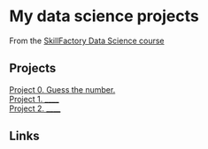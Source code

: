# My data science projects

From the [SkillFactory Data Science course](https://skillfactory.ru/data-scientist)

## Projects

[Project 0. Guess the number.](https://github.com/gleish/sf_ds/tree/main/project_0)  
[Project 1. ____](___)  
[Project 2. ____](___)

## Links